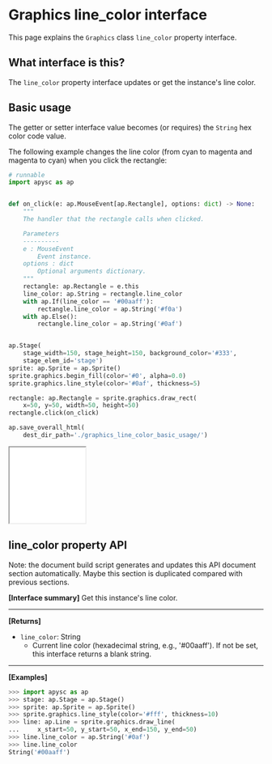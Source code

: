 # Graphics line_color interface

This page explains the `Graphics` class `line_color` property interface.

## What interface is this?

The `line_color` property interface updates or get the instance's line color.

## Basic usage

The getter or setter interface value becomes (or requires) the `String` hex color code value.

The following example changes the line color (from cyan to magenta and magenta to cyan) when you click the rectangle:

```py
# runnable
import apysc as ap


def on_click(e: ap.MouseEvent[ap.Rectangle], options: dict) -> None:
    """
    The handler that the rectangle calls when clicked.

    Parameters
    ----------
    e : MouseEvent
        Event instance.
    options : dict
        Optional arguments dictionary.
    """
    rectangle: ap.Rectangle = e.this
    line_color: ap.String = rectangle.line_color
    with ap.If(line_color == '#00aaff'):
        rectangle.line_color = ap.String('#f0a')
    with ap.Else():
        rectangle.line_color = ap.String('#0af')


ap.Stage(
    stage_width=150, stage_height=150, background_color='#333',
    stage_elem_id='stage')
sprite: ap.Sprite = ap.Sprite()
sprite.graphics.begin_fill(color='#0', alpha=0.0)
sprite.graphics.line_style(color='#0af', thickness=5)

rectangle: ap.Rectangle = sprite.graphics.draw_rect(
    x=50, y=50, width=50, height=50)
rectangle.click(on_click)

ap.save_overall_html(
    dest_dir_path='./graphics_line_color_basic_usage/')
```

<iframe src="static/graphics_line_color_basic_usage/index.html" width="150" height="150"></iframe>


## line_color property API

<!-- Docstring: apysc._display.line_color_interface.LineColorInterface.line_color -->

<span class="inconspicuous-txt">Note: the document build script generates and updates this API document section automatically. Maybe this section is duplicated compared with previous sections.</span>

**[Interface summary]** Get this instance's line color.<hr>

**[Returns]**

- `line_color`: String
  - Current line color (hexadecimal string, e.g., '#00aaff'). If not be set, this interface returns a blank string.

<hr>

**[Examples]**

```py
>>> import apysc as ap
>>> stage: ap.Stage = ap.Stage()
>>> sprite: ap.Sprite = ap.Sprite()
>>> sprite.graphics.line_style(color='#fff', thickness=10)
>>> line: ap.Line = sprite.graphics.draw_line(
...     x_start=50, y_start=50, x_end=150, y_end=50)
>>> line.line_color = ap.String('#0af')
>>> line.line_color
String('#00aaff')
```